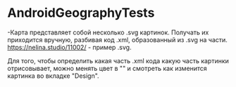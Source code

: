 # AndroidGeographyTests

-Карта представляет собой несколько .svg картинок. Получать их приходится вручную, разбивая код .xml, образованный из .svg на части. 
https://nelina.studio/11002/ - пример .svg.

Для того, чтобы определить какая часть .xml кода какую часть картинки отрисовывает, можно менять цвет в "<path>" и смотреть как изменится картинка во вкладке "Design".
